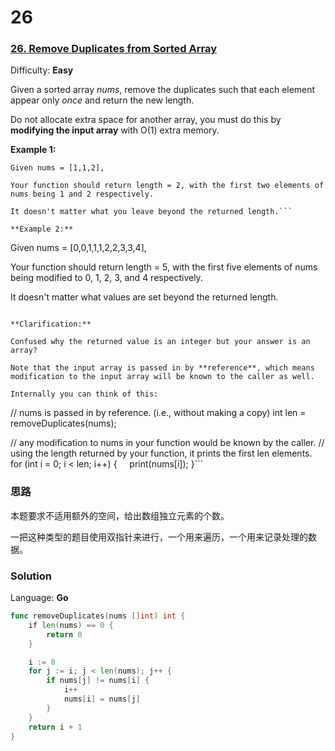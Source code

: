 # 26
### [26\. Remove Duplicates from Sorted Array](https://leetcode.com/problems/remove-duplicates-from-sorted-array/)

Difficulty: **Easy**


Given a sorted array _nums_, remove the duplicates such that each element appear only _once_ and return the new length.

Do not allocate extra space for another array, you must do this by **modifying the input array** with O(1) extra memory.

**Example 1:**

```
Given nums = [1,1,2],

Your function should return length = 2, with the first two elements of nums being 1 and 2 respectively.

It doesn't matter what you leave beyond the returned length.```

**Example 2:**

```
Given nums = [0,0,1,1,1,2,2,3,3,4],

Your function should return length = 5, with the first five elements of nums being modified to 0, 1, 2, 3, and 4 respectively.

It doesn't matter what values are set beyond the returned length.
```

**Clarification:**

Confused why the returned value is an integer but your answer is an array?

Note that the input array is passed in by **reference**, which means modification to the input array will be known to the caller as well.

Internally you can think of this:

```
// nums is passed in by reference. (i.e., without making a copy)
int len = removeDuplicates(nums);

// any modification to nums in your function would be known by the caller.
// using the length returned by your function, it prints the first len elements.
for (int i = 0; i < len; i++) {
    print(nums[i]);
}```

### 思路
本题要求不适用额外的空间，给出数组独立元素的个数。

一把这种类型的题目使用双指针来进行，一个用来遍历，一个用来记录处理的数据。
### Solution

Language: **Go**

```go
func removeDuplicates(nums []int) int {
    if len(nums) == 0 {
		return 0
	}

	i := 0
	for j := i; j < len(nums); j++ {
		if nums[j] != nums[i] {
			i++
			nums[i] = nums[j]
		}
	}
	return i + 1
}
```